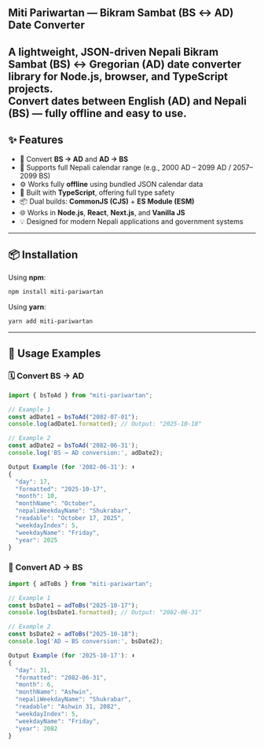 ## Miti Pariwartan — Bikram Sambat (BS ↔ AD) Date Converter

A lightweight, JSON-driven **Nepali Bikram Sambat (BS) ↔ Gregorian (AD)** date converter library for Node.js, browser, and TypeScript projects.  
Convert dates between English (AD) and Nepali (BS) — fully offline and easy to use.
---

## ✨ Features

- 🔁 Convert **BS → AD** and **AD → BS**
- 📅 Supports full Nepali calendar range (e.g., 2000 AD – 2099 AD / 2057–2099 BS) 
- ⚙️ Works fully **offline** using bundled JSON calendar data
- 🧠 Built with **TypeScript**, offering full type safety
- 📦 Dual builds: **CommonJS (CJS)** + **ES Module (ESM)**
- 🌐 Works in **Node.js**, **React**, **Next.js**, and **Vanilla JS**
- 💡 Designed for modern Nepali applications and government systems

---

## 📦 Installation

Using **npm**:

```bash
npm install miti-pariwartan
```

Using **yarn**:

```bash
yarn add miti-pariwartan

```
---

## 📅 Usage Examples

### 🗓 Convert BS → AD

```ts
import { bsToAd } from "miti-pariwartan";

// Example 1
const adDate1 = bsToAd("2082-07-01");
console.log(adDate1.formatted); // Output: "2025-10-18"

// Example 2
const adDate2 = bsToAd('2082-06-31');
console.log('BS → AD conversion:', adDate2);

Output Example (for '2082-06-31'): ⬇️
{
  "day": 17,
  "formatted": "2025-10-17",
  "month": 10,
  "monthName": "October",
  "nepaliWeekdayName": "Shukrabar",
  "readable": "October 17, 2025",
  "weekdayIndex": 5,
  "weekdayName": "Friday",
  "year": 2025
}
```

### 📅 Convert AD → BS
```ts
import { adToBs } from "miti-pariwartan";

// Example 1
const bsDate1 = adToBs("2025-10-17");
console.log(bsDate1.formatted); // Output: "2082-06-31"

// Example 2
const bsDate2 = adToBs("2025-10-18");
console.log('AD → BS conversion:', bsDate2);

Output Example (for '2025-10-17'): ⬇️
{
  "day": 31,
  "formatted": "2082-06-31",
  "month": 6,
  "monthName": "Ashwin",
  "nepaliWeekdayName": "Shukrabar",
  "readable": "Ashwin 31, 2082",
  "weekdayIndex": 5,
  "weekdayName": "Friday",
  "year": 2082
}





